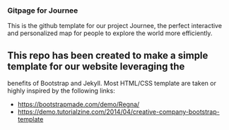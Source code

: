 ### Gitpage for Journee

This is the github template for our project Journee, the perfect interactive and
 personalized map for people to explore the world more efficiently.

## This repo has been created to make a simple template for our website leveraging the
benefits of Bootstrap and Jekyll. Most HTML/CSS template are taken or highly
inspired by the following links:

* https://bootstrapmade.com/demo/Regna/
* https://demo.tutorialzine.com/2014/04/creative-company-bootstrap-template

